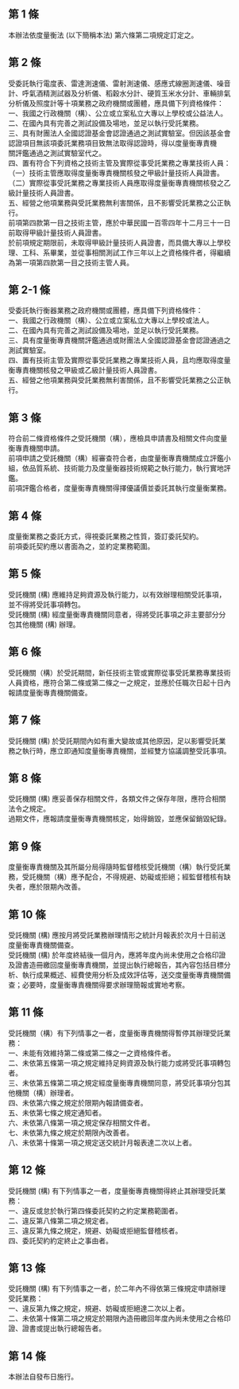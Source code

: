 第 1 條
-------
本辦法依度量衡法 (以下簡稱本法) 第六條第二項規定訂定之。

第 2 條
-------
受委託執行電度表、雷達測速儀、雷射測速儀、感應式線圈測速儀、噪音  
計、呼氣酒精測試器及分析儀、稻穀水分計、硬質玉米水分計、車輛排氣  
分析儀及照度計等十項業務之政府機關或團體，應具備下列資格條件：  
一、我國之行政機關（構）、公立或立案私立大專以上學校或公益法人。  
二、在國內具有完善之測試設備及場地，並足以執行受託業務。  
三、具有財團法人全國認證基金會認證通過之測試實驗室。但因該基金會  
    認證項目無該項委託業務項目致無法取得認證時，得以度量衡專責機  
    關評鑑通過之測試實驗室代之。  
四、置有符合下列資格之技術主管及實際從事受託業務之專業技術人員：  
（一）技術主管應取得度量衡專責機關核發之甲級計量技術人員證書。  
（二）實際從事受託業務之專業技術人員應取得度量衡專責機關核發之乙  
      級計量技術人員證書。  
五、經營之他項業務與受託業務無利害關係，且不影響受託業務之公正執  
    行。  
前項第四款第一目之技術主管，應於中華民國一百零四年十二月三十一日  
前取得甲級計量技術人員證書。  
於前項規定期限前，未取得甲級計量技術人員證書，而具備大專以上學校  
理、工科、系畢業，並從事相關測試工作三年以上之資格條件者，得繼續  
為第一項第四款第一目之技術主管人員。

第 2-1 條
---------
受委託執行衡器業務之政府機關或團體，應具備下列資格條件：  
一、我國之行政機關（構）、公立或立案私立大專以上學校或法人。  
二、在國內具有完善之測試設備及場地，並足以執行受託業務。  
三、具有度量衡專責機關評鑑通過或財團法人全國認證基金會認證通過之  
    測試實驗室。  
四、置有技術主管及實際從事受託業務之專業技術人員，且均應取得度量  
    衡專責機關核發之甲級或乙級計量技術人員證書。  
五、經營之他項業務與受託業務無利害關係，且不影響受託業務之公正執  
    行。

第 3 條
-------
符合前二條資格條件之受託機關（構），應檢具申請書及相關文件向度量  
衡專責機關申請。  
前項申請之受託機關（構）經審查符合者，由度量衡專責機關成立評鑑小  
組，依品質系統、技術能力及度量衡器技術規範之執行能力，執行實地評  
鑑。  
前項評鑑合格者，度量衡專責機關得擇優議價並委託其執行度量衡業務。

第 4 條
-------
度量衡業務之委託方式，得視委託業務之性質，簽訂委託契約。  
前項委託契約應以書面為之，並約定業務範圍。

第 5 條
-------
受託機關 (構) 應維持足夠資源及執行能力，以有效辦理相關受託事項，  
並不得將受託事項轉包。  
受託機關 (構) 經度量衡專責機關同意者，得將受託事項之非主要部分分  
包其他機關 (構) 辦理。

第 6 條
-------
受託機關（構）於受託期間，新任技術主管或實際從事受託業務專業技術  
人員資格，應符合第二條或第二條之一之規定，並應於任職次日起十日內  
報請度量衡專責機關備查。

第 7 條
-------
受託機關 (構) 於受託期間內如有重大變故或其他原因，足以影響受託業  
務之執行時，應立即通知度量衡專責機關，並經雙方協議調整受託事項。

第 8 條
-------
受託機關 (構) 應妥善保存相關文件，各類文件之保存年限，應符合相關  
法令之規定。  
過期文件，應報請度量衡專責機關核定，始得銷毀，並應保留銷毀紀錄。

第 9 條
-------
度量衡專責機關及其所屬分局得隨時監督稽核受託機關（構）執行受託業  
務，受託機關（構）應予配合，不得規避、妨礙或拒絕；經監督稽核有缺  
失者，應於限期內改善。

第 10 條
--------
受託機關 (構) 應按月將受託業務辦理情形之統計月報表於次月十日前送  
度量衡專責機關備查。  
受託機關 (構) 於年度終結後一個月內，應將年度內尚未使用之合格印證  
及證書造冊繳回度量衡專責機關，並提出執行總報告，其內容包括目標分  
析、執行成果概述、經費使用分析及成效評估等，送交度量衡專責機關備  
查；必要時，度量衡專責機關得要求辦理簡報或實地考察。

第 11 條
--------
受託機關（構）有下列情事之一者，度量衡專責機關得暫停其辦理受託業  
務：  
一、未能有效維持第二條或第二條之一之資格條件者。  
二、未依第五條第一項之規定維持足夠資源及執行能力或將受託事項轉包  
    者。  
三、未依第五條第二項之規定經度量衡專責機關同意，將受託事項分包其  
    他機關（構）辦理者。  
四、未依第六條之規定於限期內報請備查者。  
五、未依第七條之規定通知者。  
六、未依第八條第一項之規定保存相關文件者。  
七、未依第九條之規定於期限內改善者。  
八、未依第十條第一項之規定送交統計月報表達二次以上者。

第 12 條
--------
受託機關 (構) 有下列情事之一者，度量衡專責機關得終止其辦理受託業  
務：  
一、違反或怠於執行第四條委託契約之約定業務範圍者。  
二、違反第八條第二項之規定者。  
三、違反第九條之規定，規避、妨礙或拒絕監督稽核者。  
四、委託契約約定終止之事由者。

第 13 條
--------
受託機關 (構) 有下列情事之一者，於二年內不得依第三條規定申請辦理  
受託業務：  
一、違反第九條之規定，規避、妨礙或拒絕達二次以上者。  
二、未依第十條第二項之規定於期限內造冊繳回年度內尚未使用之合格印  
    證、證書或提出執行總報告者。

第 14 條
--------
本辦法自發布日施行。

